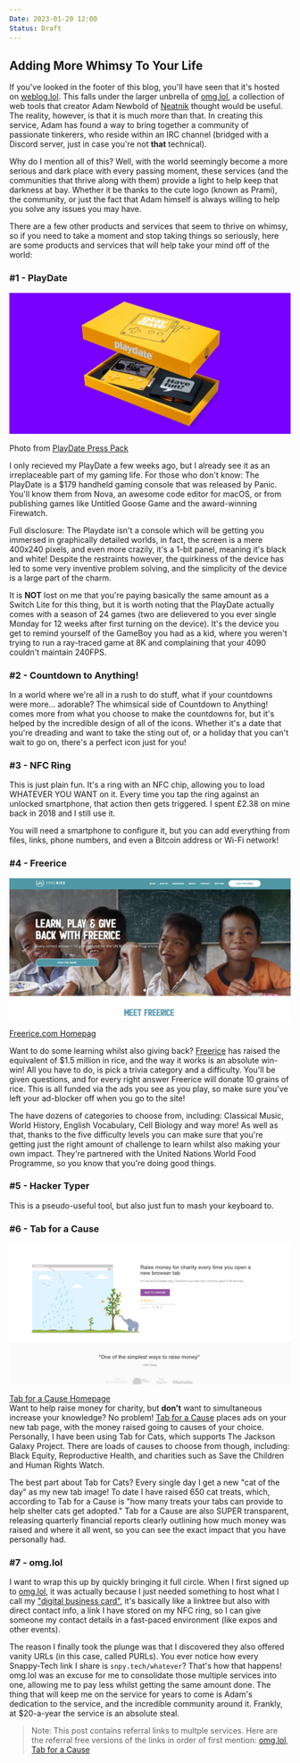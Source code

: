 ```yaml
---
Date: 2023-01-20 12:00
Status: Draft
---
```


## Adding More Whimsy To Your Life

If you've looked in the footer of this blog, you'll have seen that it's hosted on [weblog.lol](https//weblog.lol). This falls under the larger unbrella of [omg.lol](https://home.omg.lol/referred-by/georgeprobably), a collection of web tools that creator Adam Newbold of [Neatnik](https://neatnik.net/) thought would be useful. The reality, however, is that it is much more than that. In creating this service, Adam has found a way to bring together a community of passionate tinkerers, who reside within an IRC channel (bridged with a Discord server, just in case you're not **that** technical).

Why do I mention all of this? Well, with the world seemingly become a more serious and dark place with every passing moment, these services (and the communities that thrive along with them) provide a light to help keep that darkness at bay. Whether it be thanks to the cute logo (known as Prami), the community, or just the fact that Adam himself is always willing to help you solve any issues you may have.

There are a few other products and services that seem to thrive on whimsy, so if you need to take a moment and stop taking things so seriously, here are some products and services that will help take your mind off of the world:

### #1 - PlayDate

![A picture of the PlayDate Handheld Console.](https://raw.githubusercontent.com/george-probably/chachanidze.com/main/Images/Adding%20More%20Whimsy%20To%20Your%20Life/Playdate.jpg)<div class="caption">Photo from [PlayDate Press Pack](https://play.date)</div>

I only recieved my PlayDate a few weeks ago, but I already see it as an irreplaceable part of my gaming life. For those who don't know: The PlayDate is a $179 handheld gaming console that was released by Panic. You'll know them from Nova, an awesome code editor for macOS, or from publishing games like Untitled Goose Game and the award-winning Firewatch.

Full disclosure: The Playdate isn't a console which will be getting you immersed in graphically detailed worlds, in fact, the screen is a mere 400x240 pixels, and even more crazily, it's a 1-bit panel, meaning it's black and white! Despite the restraints however, the quirkiness of the device has led to some very inventive problem solving, and the simplicity of the device is a large part of the charm.

It is **NOT** lost on me that you're paying basically the same amount as a Switch Lite for this thing, but it is worth noting that the PlayDate actually comes with a season of 24 games (two are delievered to you ever single Monday for 12 weeks after first turning on the device). It's the device you get to remind yourself of the GameBoy you had as a kid, where you weren't trying to run a ray-traced game at 8K and complaining that your 4090 couldn't maintain 240FPS.

### #2 - Countdown to Anything!
In a world where we're all in a rush to do stuff, what if your countdowns were more... adorable? The whimsical side of Countdown to Anything! comes more from what you choose to make the countdowns for, but it's helped by the incredible design of all of the icons. Whether it's a date that you're dreading and want to take the sting out of, or a holiday that you can't wait to go on, there's a perfect icon just for you!

### #3 - NFC Ring
This is just plain fun. It's a ring with an NFC chip, allowing you to load WHATEVER YOU WANT on it. Every time you tap the ring against an unlocked smartphone, that action then gets triggered. I spent £2.38 on mine back in 2018 and I still use it.

You will need a smartphone to configure it, but you can add everything from files, links, phone numbers, and even a Bitcoin address or Wi-Fi network!

### #4 - Freerice
![A picture of the Freerice homepage.](https://raw.githubusercontent.com/george-probably/chachanidze.com/main/Images/Adding%20More%20Whimsy%20To%20Your%20Life/Freerice.jpg)<div class="caption">[Freerice.com Homepag](https://freerice.com/)</div>

Want to do some learning whilst also giving back? [Freerice](https://freerice.com/) has raised the equivalent of $1.5 million in rice, and the way it works is an absolute win-win! All you have to do, is pick a trivia category and a difficulty. You'll be given questions, and for every right answer Freerice will donate 10 grains of rice. This is all funded via the ads you see as you play, so make sure you've left your ad-blocker off when you go to the site! 

The have dozens of categories to choose from, including: Classical Music, World History, English Vocabulary, Cell Biology and way more! As well as that, thanks to the five difficulty levels you can make sure that you're getting just the right amount of challenge to learn whilst also making your own impact. They're partnered with the United Nations World Food Programme, so you know that you're doing good things.

### #5 - Hacker Typer
This is a pseudo-useful tool, but also just fun to mash your keyboard to.

### #6 - Tab for a Cause
![A picture of the Freerice homepage.](https://raw.githubusercontent.com/george-probably/chachanidze.com/main/Images/Adding%20More%20Whimsy%20To%20Your%20Life/Tab%20for%20a%20Cause.jpg)<div class="caption">[Tab for a Cause Homepage](https://tab.gladly.io/)</div>
Want to help raise money for charity, but **don't** want to simultaneous increase your knowledge? No problem! [Tab for a Cause](https://tab.gladly.io/?u=george_probably) places ads on your new tab page, with the money raised going to causes of your choice. Personally, I have been using Tab for Cats, which supports The Jackson Galaxy Project. There are loads of causes to choose from though, including: Black Equity, Reproductive Health, and charities such as Save the Children and Human Rights Watch.

The best part about Tab for Cats? Every single day I get a new "cat of the day" as my new tab image! To date I have raised 650 cat treats, which, according to Tab for a Cause is "how many treats your tabs can provide to help shelter cats get adopted." Tab for a Cause are also SUPER transparent, releasing quarterly financial reports clearly outlining how much money was raised and where it all went, so you can see the exact impact that you have personally had.

### #7 - omg.lol

I want to wrap this up by quickly bringing it full circle. When I first signed up to [omg.lol](https://home.omg.lol/referred-by/georgeprobably), it was actually because I just needed something to host what I call my ["digital business card"](https://george.chachanidze.com), it's basically like a linktree but also with direct contact info, a link I have stored on my NFC ring, so I can give someone my contact details in a fast-paced environment (like expos and other events).

The reason I finally took the plunge was that I discovered they also offered vanity URLs (in this case, called PURLs). You ever notice how every Snappy-Tech link I share is `snpy.tech/whatever`? That's how that happens! omg.lol was an excuse for me to consolidate those multiple services into one, allowing me to pay less whilst getting the same amount done. The thing that will keep me on the service for years to come is Adam's dedication to the service, and the incredible community around it. Frankly, at $20-a-year the service is an absolute steal.

> Note: This post contains referral links to multple services. Here are the referral free versions of the links in order of first mention: [omg.lol](https://omg.lol), [Tab for a Cause](https://tab.gladly.io/)